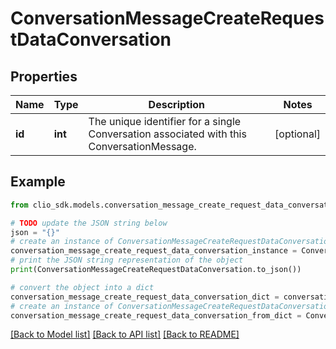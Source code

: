 # ConversationMessageCreateRequestDataConversation


## Properties

Name | Type | Description | Notes
------------ | ------------- | ------------- | -------------
**id** | **int** | The unique identifier for a single Conversation associated with this ConversationMessage. | [optional] 

## Example

```python
from clio_sdk.models.conversation_message_create_request_data_conversation import ConversationMessageCreateRequestDataConversation

# TODO update the JSON string below
json = "{}"
# create an instance of ConversationMessageCreateRequestDataConversation from a JSON string
conversation_message_create_request_data_conversation_instance = ConversationMessageCreateRequestDataConversation.from_json(json)
# print the JSON string representation of the object
print(ConversationMessageCreateRequestDataConversation.to_json())

# convert the object into a dict
conversation_message_create_request_data_conversation_dict = conversation_message_create_request_data_conversation_instance.to_dict()
# create an instance of ConversationMessageCreateRequestDataConversation from a dict
conversation_message_create_request_data_conversation_from_dict = ConversationMessageCreateRequestDataConversation.from_dict(conversation_message_create_request_data_conversation_dict)
```
[[Back to Model list]](../README.md#documentation-for-models) [[Back to API list]](../README.md#documentation-for-api-endpoints) [[Back to README]](../README.md)


